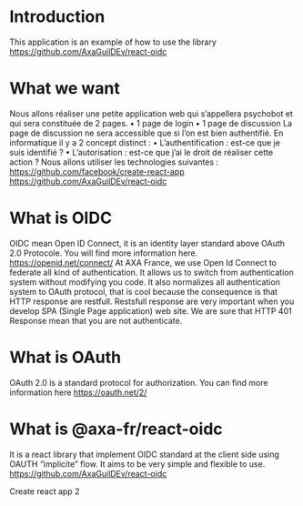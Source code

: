 # Introduction
This application is an example of how to use the library https://github.com/AxaGuilDEv/react-oidc

# What we want
Nous allons réaliser une petite application web qui s’appellera psychobot et qui sera constituée de 2 pages.
•	1 page de login
•	1 page de discussion
La page de discussion ne sera accessible que si l’on est bien authentifié. En informatique il y a 2 concept distinct :
•	L’authentification : est-ce que je suis identifié ?
•	L’autorisation : est-ce que j’ai le droit de réaliser cette action ?
Nous allons utiliser les technologies suivantes :
https://github.com/facebook/create-react-app
https://github.com/AxaGuilDEv/react-oidc

# What is OIDC
OIDC mean Open ID Connect, it is an identity layer standard above OAuth 2.0 Protocole. You will find more information here. 
https://openid.net/connect/
At AXA France, we use Open Id Connect to federate all kind of authentication. It allows us to switch from authentication system without modifying you code. It also normalizes all authentication system to OAuth protocol, that is cool because the consequence is that HTTP response are restfull.  Restsfull response are very important when you develop SPA (Single Page application) web site. We are sure that HTTP 401 Response mean that you are not authenticate.

# What is OAuth
OAuth 2.0 is a standard protocol for authorization. You can find more information here https://oauth.net/2/

# What is @axa-fr/react-oidc
It is a react library that implement OIDC standard at the client side using OAUTH “implicite” flow. It aims to be very simple and flexible to use.
https://github.com/AxaGuilDEv/react-oidc

Create react app 2
